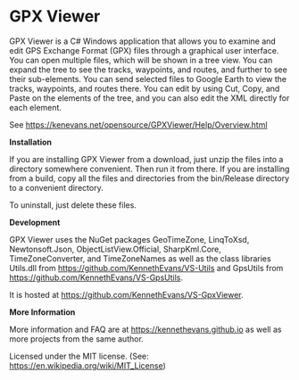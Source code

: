# GPX Viewer

GPX Viewer is a C# Windows application that allows you to examine and edit GPS Exchange Format (GPX) files through a graphical user interface. You can open multiple files, which will be shown in a tree view. You can expand the tree to see the tracks, waypoints, and routes, and further to see their sub-elements. You can send selected files to Google Earth to view the tracks, waypoints, and routes there. You can edit by using Cut, Copy, and Paste on the elements of the tree, and you can also edit the XML directly for each element.

See https://kenevans.net/opensource/GPXViewer/Help/Overview.html

**Installation**

If you are installing GPX Viewer from a download, just unzip the files into a directory somewhere convenient. Then run it from there. If you are installing from a build, copy all the files and directories from the bin/Release directory to a convenient directory.

To uninstall, just delete these files.

**Development**

GPX Viewer uses the NuGet packages GeoTimeZone, LinqToXsd, Newtonsoft.Json, ObjectListView.Official, SharpKml.Core, TimeZoneConverter, and TimeZoneNames as well as the class libraries Utils.dll from https://github.com/KennethEvans/VS-Utils and GpsUtils from https://github.com/KennethEvans/VS-GpsUtils.

It is hosted at https://github.com/KennethEvans/VS-GpxViewer.

**More Information**

More information and FAQ are at https://kennethevans.github.io as well as more projects from the same author.

Licensed under the MIT license. (See: https://en.wikipedia.org/wiki/MIT_License)